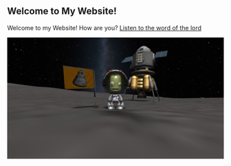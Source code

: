 ## Welcome to My Website!

Welcome to my Website! How are you? [Listen to the word of the lord](https://www.youtube.com/watch?v=dQw4w9WgXcQ)

![Kerbal Space Program Photo](20200402143423_1.jpg)
